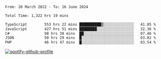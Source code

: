 <!--START_SECTION:waka-->

```txt
From: 20 March 2022 - To: 16 June 2024

Total Time: 1,322 hrs 19 mins

TypeScript        553 hrs 22 mins ██████████▒░░░░░░░░░░░░░░   41.85 %
JavaScript        427 hrs 51 mins ████████░░░░░░░░░░░░░░░░░   32.36 %
C#                98 hrs 38 mins  ██░░░░░░░░░░░░░░░░░░░░░░░   07.46 %
JSON              50 hrs 29 mins  █░░░░░░░░░░░░░░░░░░░░░░░░   03.82 %
PHP               46 hrs 47 mins  █░░░░░░░░░░░░░░░░░░░░░░░░   03.54 %
```

<!--END_SECTION:waka-->
[![spotify-github-profile](https://spotify-github-profile.vercel.app/api/view?uid=c00zprrvy9xiloa9qnco3hmng&cover_image=true&theme=novatorem&show_offline=false&background_color=121212&bar_color=53b14f&bar_color_cover=false)](https://spotify-github-profile.vercel.app/api/view?uid=c00zprrvy9xiloa9qnco3hmng&redirect=true)



